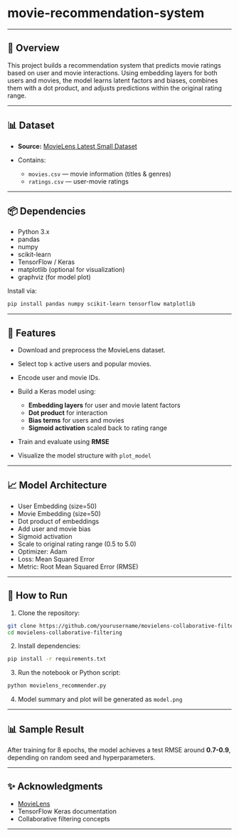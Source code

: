 # movie-recommendation-system
---

## 📖 Overview

This project builds a recommendation system that predicts movie ratings based on user and movie interactions. Using embedding layers for both users and movies, the model learns latent factors and biases, combines them with a dot product, and adjusts predictions within the original rating range.

---

## 📊 Dataset

* **Source:** [MovieLens Latest Small Dataset](https://grouplens.org/datasets/movielens/)
* Contains:

  * `movies.csv` — movie information (titles & genres)
  * `ratings.csv` — user-movie ratings

---

## 📦 Dependencies

* Python 3.x
* pandas
* numpy
* scikit-learn
* TensorFlow / Keras
* matplotlib (optional for visualization)
* graphviz (for model plot)

Install via:

```bash
pip install pandas numpy scikit-learn tensorflow matplotlib
```

---

## 📌 Features

* Download and preprocess the MovieLens dataset.
* Select top `k` active users and popular movies.
* Encode user and movie IDs.
* Build a Keras model using:

  * **Embedding layers** for user and movie latent factors
  * **Dot product** for interaction
  * **Bias terms** for users and movies
  * **Sigmoid activation** scaled back to rating range
* Train and evaluate using **RMSE**
* Visualize the model structure with `plot_model`

---

## 📈 Model Architecture

* User Embedding (size=50)
* Movie Embedding (size=50)
* Dot product of embeddings
* Add user and movie bias
* Sigmoid activation
* Scale to original rating range (0.5 to 5.0)
* Optimizer: Adam
* Loss: Mean Squared Error
* Metric: Root Mean Squared Error (RMSE)

---

## 🚀 How to Run

1. Clone the repository:

```bash
git clone https://github.com/yourusername/movielens-collaborative-filtering.git
cd movielens-collaborative-filtering
```

2. Install dependencies:

```bash
pip install -r requirements.txt
```

3. Run the notebook or Python script:

```bash
python movielens_recommender.py
```

4. Model summary and plot will be generated as `model.png`

---

## 📊 Sample Result

After training for 8 epochs, the model achieves a test RMSE around **0.7-0.9**, depending on random seed and hyperparameters.

---


## ✨ Acknowledgments

* [MovieLens](https://grouplens.org/datasets/movielens/)
* TensorFlow Keras documentation
* Collaborative filtering concepts

---


